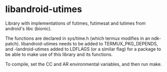 # libandroid-utimes

Library with implementations of futimes, futimesat and lutimes from
android's libc (bionic).

The functions are declared in sys/time.h (which termux modifies in an
ndk-patch).  libandroid-utimes needs to be added to
TERMUX_PKG_DEPENDS, and -landroid-utimes added to LDFLAGS (or a
similar flag) for a package to be able to make use of this library and
its functions.

To compile, set the CC and AR environmental variables, and then run
make.
